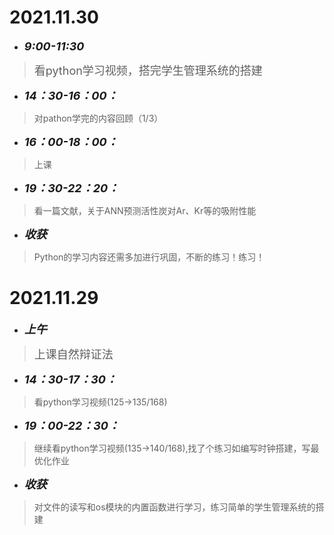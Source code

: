 #  2021.11.30
* <font size=4>__*9:00-11:30*__</font>
> <font size=4>看python学习视频，搭完学生管理系统的搭建</font>
* <font size=4>__*14：30-16：00：*__</font>
>对pathon学完的内容回顾（1/3）
* <font size=4>__*16：00-18：00：*__</font>
>上课
* <font size=4>__*19：30-22：20：*__</font>
>看一篇文献，关于ANN预测活性炭对Ar、Kr等的吸附性能
* <font size=4>__*收获*__</font>
>Python的学习内容还需多加进行巩固，不断的练习！练习！

#  2021.11.29
* <font size=4>__*上午*__</font>
> <font size=4>上课自然辩证法</font>
* <font size=4>__*14：30-17：30：*__</font>
>看python学习视频(125->135/168)
* <font size=4>__*19：00-22：30：*__</font>
>继续看python学习视频(135->140/168),找了个练习如编写时钟搭建，写最优化作业
* <font size=4>__*收获*__</font>
>对文件的读写和os模块的内置函数进行学习，练习简单的学生管理系统的搭建
